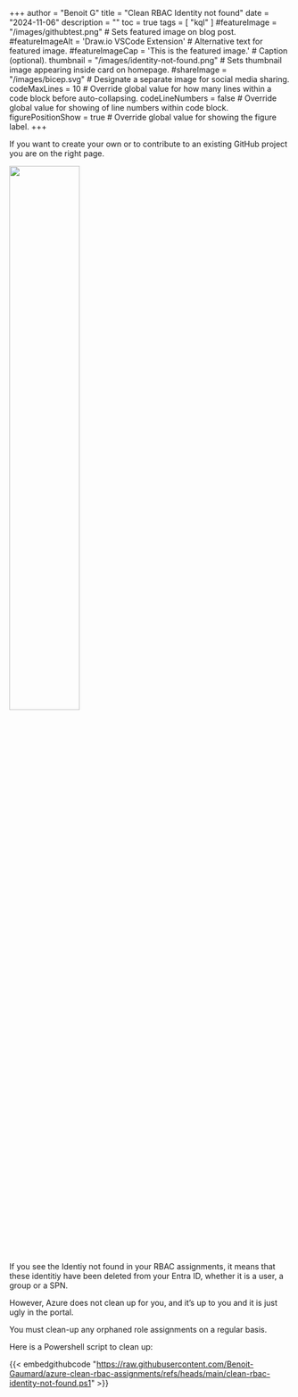 +++
author = "Benoit G"
title = "Clean RBAC Identity not found"
date = "2024-11-06"
description = ""
toc = true
tags = [
    "kql"
]
#featureImage = "/images/githubtest.png" # Sets featured image on blog post.
#featureImageAlt = 'Draw.io VSCode Extension' # Alternative text for featured image.
#featureImageCap = 'This is the featured image.' # Caption (optional).
thumbnail = "/images/identity-not-found.png" # Sets thumbnail image appearing inside card on homepage.
#shareImage = "/images/bicep.svg" # Designate a separate image for social media sharing.
codeMaxLines = 10 # Override global value for how many lines within a code block before auto-collapsing.
codeLineNumbers = false # Override global value for showing of line numbers within code block.
figurePositionShow = true # Override global value for showing the figure label.
+++

If you want to create your own or to contribute to an existing GitHub project you are on the right page.
<!--more-->

<img src="/images/identity-not-found.png" width="50%" height="50%">

If you see the Identiy not found in your RBAC assignments, it means that these identitiy have been deleted from your Entra ID, whether it is a user, a group or a SPN.

However, Azure does not clean up for you, and it’s up to you and it is just ugly in the portal.


You must clean-up any orphaned role assignments on a regular basis.

Here is a Powershell script to clean up:

{{< embedgithubcode "https://raw.githubusercontent.com/Benoit-Gaumard/azure-clean-rbac-assignments/refs/heads/main/clean-rbac-identity-not-found.ps1" >}}
